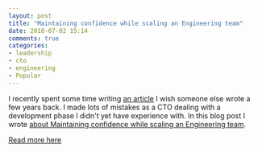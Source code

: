 ```yaml
---
layout: post
title: "Maintaining confidence while scaling an Engineering team"
date: 2018-07-02 15:14
comments: true
categories:
- leadership
- cto
- engineering
- Popular
---
```


I recently spent some time writing [an article](https://medium.com/@mattetti/building-confidence-as-a-cto-267e1c745552) I wish someone else wrote a few years back. I made lots of mistakes as a CTO dealing with a development phase I didn't yet have experience with. In this blog post I wrote [about Maintaining confidence while scaling an Engineering team](https://medium.com/@mattetti/building-confidence-as-a-cto-267e1c745552).

[Read more here](https://medium.com/@mattetti/building-confidence-as-a-cto-267e1c745552)
